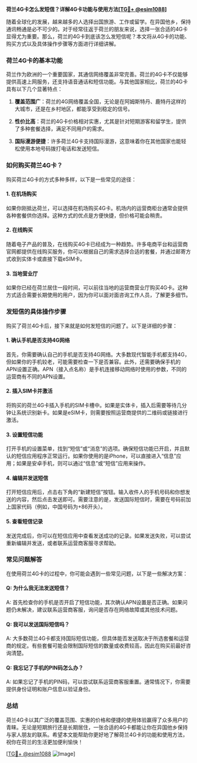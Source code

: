 **荷兰4G卡怎么发短信？详解4G卡功能与使用方法[[TG💪+ @esim1088](https://t.me/s/esim1088)]**

随着全球化的发展，越来越多的人选择出国旅游、工作或留学。在异国他乡，保持通讯畅通是必不可少的。对于经常往返于荷兰的朋友来说，选择一张合适的4G卡显得尤为重要。那么，荷兰的4G卡到底该怎么发短信呢？本文将从4G卡的功能、购买方式以及具体操作步骤等方面进行详细讲解。

### 荷兰4G卡的基本功能

荷兰作为欧洲的一个重要国家，其通信网络覆盖非常完善。荷兰的4G卡不仅能够提供高速上网服务，还支持语音通话和短信功能。与其他国家相比，荷兰的4G卡具有以下几个显著特点：

1. **覆盖范围广**：荷兰的4G网络覆盖全国，无论是在阿姆斯特丹、鹿特丹这样的大城市，还是在乡村地区，都能享受到稳定的信号。
   
2. **性价比高**：荷兰的4G卡价格相对实惠，尤其是针对短期游客和留学生，提供了多种套餐选择，满足不同用户的需求。

3. **国际漫游便捷**：许多荷兰4G卡支持国际漫游，这意味着你在其他国家也能轻松使用本地号码拨打电话和发送短信。

### 如何购买荷兰4G卡？

购买荷兰4G卡的方式多种多样，以下是一些常见的途径：

#### 1. 在机场购买
如果你刚抵达荷兰，可以选择在机场购买4G卡。机场内的运营商柜台通常会提供各种套餐供你选择。这种方式的优点是方便快捷，但价格可能会稍贵。

#### 2. 在线购买
随着电子产品的普及，在线购买4G卡已经成为一种趋势。许多电商平台和运营商官网都提供在线购买服务，你可以根据自己的需求选择合适的套餐，并通过邮寄方式收到实体卡或直接下载eSIM卡。

#### 3. 当地营业厅
如果你已经在荷兰居住一段时间，可以前往当地的运营商营业厅购买4G卡。这种方式适合需要长期使用的用户，因为你可以面对面咨询工作人员，了解更多细节。

### 发短信的具体操作步骤

购买了荷兰4G卡后，接下来就是如何发短信的问题了。以下是详细的步骤：

#### 1. 确认手机是否支持4G网络
首先，你需要确认自己的手机是否支持4G网络。大多数现代智能手机都支持4G，但如果你的手机较老，可能需要检查一下是否兼容。此外，还需要确保手机的APN设置正确。APN（接入点名称）是手机连接移动网络时使用的参数，不同的运营商有不同的APN设置。

#### 2. 插入SIM卡并激活
将购买的荷兰4G卡插入手机的SIM卡槽中。如果是实体卡，插入后需要等待几分钟让系统识别新卡。如果是eSIM卡，则需要按照运营商提供的二维码或链接进行激活。

#### 3. 设置短信功能
打开手机的设置菜单，找到“短信”或“消息”的选项。确保短信功能已开启，并且默认的短信应用程序正常运行。如果你使用的是iPhone，可以直接进入“信息”应用；如果是安卓手机，则可以通过“信息”或“短信”应用来操作。

#### 4. 编辑并发送短信
打开短信应用后，点击右下角的“新建短信”按钮。输入收件人的手机号码和你想发送的内容，然后点击发送即可。需要注意的是，发送国际短信时，需要在号码前加上国家代码（例如，中国号码为+86开头）。

#### 5. 查看短信记录
发送完成后，你可以在短信应用中查看发送成功的记录。如果发送失败，可以尝试重新编辑并发送，或者联系运营商客服寻求帮助。

### 常见问题解答

在使用荷兰4G卡的过程中，你可能会遇到一些常见问题，以下是一些解决方案：

#### Q: 为什么我无法发送短信？
A: 首先检查你的手机是否开启了短信功能，其次确认APN设置是否正确。如果问题仍未解决，建议联系运营商客服，询问是否存在网络故障或其他技术问题。

#### Q: 我可以发送国际短信吗？
A: 大多数荷兰4G卡都支持国际短信功能，但具体能否发送取决于所选套餐和运营商的规定。有些套餐可能会限制国际短信的数量或收费较高，因此在购买前最好咨询清楚。

#### Q: 我忘记了手机的PIN码怎么办？
A: 如果忘记了手机的PIN码，可以尝试联系运营商客服重置。通常情况下，你需要提供身份证明和账户信息以验证身份。

### 总结

荷兰4G卡以其广泛的覆盖范围、实惠的价格和便捷的使用体验赢得了众多用户的青睐。无论是短期旅行还是长期居住，一张合适的4G卡都能让你在异国他乡保持与家人朋友的联系。希望本文能帮助你更好地了解荷兰4G卡的功能和使用方法，祝你在荷兰的生活更加便利愉快！

[[TG💪+ @esim1088](https://t.me/s/esim1088) ![Image](https://i.postimg.cc/4NQfJmqS/Snipaste-2025-05-13-00-14-12.png)]